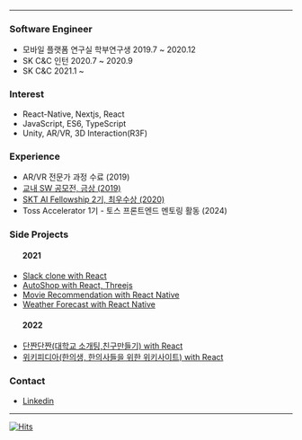 <!--[![test](https://github-readme-stats.vercel.app/api?username=baesumin)](https://github.com/baesumin)-->
---
### Software Engineer
- 모바일 플랫폼 연구실 학부연구생 2019.7 ~ 2020.12
- SK C&C 인턴 2020.7 ~ 2020.9
- SK C&C 2021.1 ~


### Interest
- React-Native, Nextjs, React
- JavaScript, ES6, TypeScript
- Unity, AR/VR, 3D Interaction(R3F)


### Experience
- AR/VR 전문가 과정 수료 (2019)
- [교내 SW 공모전, 금상 (2019)](https://github.com/baesumin/SmartHome)
- [SKT AI Fellowship 2기, 최우수상 (2020)](https://www.youtube.com/watch?v=USqqJFc0Nu4)
- Toss Accelerator 1기 - 토스 프론트엔드 멘토링 활동 (2024)


### Side Projects
#### &nbsp;&nbsp;&nbsp;&nbsp;&nbsp;&nbsp;&nbsp;2021
- [Slack clone with React](https://slack-clone-eb0ec.web.app/)
- [AutoShop with React, Threejs](https://smwebrepository.github.io/react-three-autoshop/)
- [Movie Recommendation with React Native](https://smwebrepository.github.io/moviesWeb/)
- [Weather Forecast with React Native](https://smwebrepository.github.io/weatherWeb/)

#### &nbsp;&nbsp;&nbsp;&nbsp;&nbsp;&nbsp;&nbsp;2022
- [단짠단짠(대학교 소개팅,친구만들기) with React](https://www.dzzdzz.me)
- [위키피디아(한의생, 한의사들을 위한 위키사이트) with React](https://www.acupedia.net)


### Contact
- [Linkedin](https://www.linkedin.com/in/baesumin)


---

[![Hits](https://hits.seeyoufarm.com/api/count/incr/badge.svg?url=https://github.com/baesumin)](https://hits.seeyoufarm.com)
